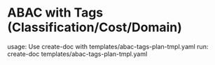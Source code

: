 # ABAC with Tags (Classification/Cost/Domain)

usage: Use create-doc with templates/abac-tags-plan-tmpl.yaml
run: create-doc templates/abac-tags-plan-tmpl.yaml
